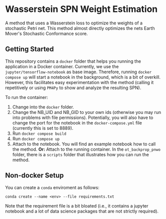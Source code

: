 # Wasserstein SPN Weight Estimation
A method that uses a Wasserstein loss to optimize the weights of a stochastic Petri net. This method almost directly optimizes the nets Earth Mover's Stochastic Conformance score.

## Getting Started
This repository contains a `docker` folder that helps you running the application in a Docker container.
Currently, we use the `jupyter/tensorflow-notebook` as base image. Therefore, running `docker compose up` will start a notebook in the background, which is a bit of overkill.
However, this facilitates easy experimentation with the method (calling it repetitively or using `PM4Py` to show and analyze the resulting SPN).

To run the container:

1. Change into the `docker` folder.
2. Change the NB_UID and NB_GID to your own ids (otherwise you may run into problems with file permissions). Potentially, you will also have to change the port for the notebook in the `docker-compose.yml` file (currently this is set to 8889).
3. Run `docker compose build`
4. Run `docker compose up`
5. Attach to the notebook. You will find an example notebook how to call the method. **Or:** Attach to the running container. In the `ot_backprop_pnwo` folder, there is a `scripts` folder that illustrates how you can run the method.

## Non-docker Setup
You can create a `conda` enviroment as follows:

    conda create --name <env> --file requirements.txt

Note that the requirement file is a bit bloated (i.e., it contains a jupyter notebook and a lot of data science packages that are not strictly required).
